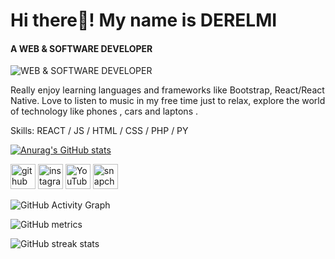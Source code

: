   # Hi there👋! My name is DERELMI
#### A WEB & SOFTWARE DEVELOPER
![WEB & SOFTWARE DEVELOPER](https://github.com/Derelmi/Derelmi/blob/main/programming-web-banner-best-languages-260nw-1676060566%20(2).png)

Really enjoy learning languages and frameworks like Bootstrap, React/React Native. Love to listen to music in my free time just to relax, explore the world of technology like phones , cars and laptons .

Skills:  REACT / JS / HTML / CSS / PHP / PY
   
   [![Anurag's GitHub stats](https://github-readme-stats.vercel.app/api?username=DERELMI&theme=radical)](https://github.com/anuraghazra/github-readme-stats) 
   
   [<img src='https://cdn.jsdelivr.net/npm/simple-icons@3.0.1/icons/github.svg' alt='github' height='40'>](https://github.com/Derelmi)  [<img src='https://cdn.jsdelivr.net/npm/simple-icons@3.0.1/icons/instagram.svg' alt='instagram' height='40'>](https://www.instagram.com/de_rel_mi/)  [<img src='https://cdn.jsdelivr.net/npm/simple-icons@3.0.1/icons/youtube.svg' alt='YouTube' height='40'>](https://www.youtube.com/channel/De_Rel_Mi)  [<img src='https://cdn.jsdelivr.net/npm/simple-icons@3.0.1/icons/snapchat.svg' alt='snapchat' height='40'>](chukwu-derelmi)  


  ![GitHub Activity Graph](https://activity-graph.herokuapp.com/graph?username=Derelmi)  

![GitHub metrics](https://metrics.lecoq.io/Derelmi)  

![GitHub streak stats](https://github-readme-streak-stats.herokuapp.com/?user=Derelmi)  

